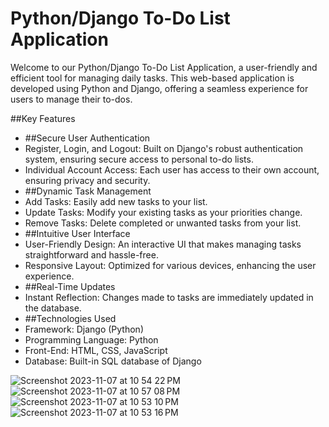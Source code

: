 # Python/Django To-Do List Application
Welcome to our Python/Django To-Do List Application, a user-friendly and efficient tool for managing daily tasks. This web-based application is developed using Python and Django, offering a seamless experience for users to manage their to-dos.

##Key Features
- ##Secure User Authentication
-    Register, Login, and Logout: Built on Django's robust authentication system, ensuring secure access to personal to-do lists.
-    Individual Account Access: Each user has access to their own account, ensuring privacy and security.
- ##Dynamic Task Management
-    Add Tasks: Easily add new tasks to your list.
-    Update Tasks: Modify your existing tasks as your priorities change.
-    Remove Tasks: Delete completed or unwanted tasks from your list.
- ##Intuitive User Interface
-    User-Friendly Design: An interactive UI that makes managing tasks straightforward and hassle-free.
-    Responsive Layout: Optimized for various devices, enhancing the user experience.
- ##Real-Time Updates
-    Instant Reflection: Changes made to tasks are immediately updated in the database.
- ##Technologies Used
-    Framework: Django (Python)
-    Programming Language: Python
-    Front-End: HTML, CSS, JavaScript
-    Database: Built-in SQL database of Django

![Screenshot 2023-11-07 at 10 54 22 PM](https://github.com/yuvaldanino/todo_list/assets/118403576/f0b26b47-26d5-477e-8438-53071937ce45) 
![Screenshot 2023-11-07 at 10 57 08 PM](https://github.com/yuvaldanino/todo_list/assets/118403576/75b5a814-d722-4721-b7cb-6e22cf6e241d)
![Screenshot 2023-11-07 at 10 53 10 PM](https://github.com/yuvaldanino/todo_list/assets/118403576/ae59c7e0-62bf-4c4c-8b06-551d00401045)
![Screenshot 2023-11-07 at 10 53 16 PM](https://github.com/yuvaldanino/todo_list/assets/118403576/53a9d546-f2ea-4ac4-9374-e8cc97445941)

